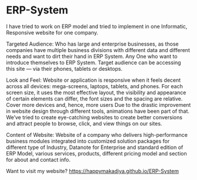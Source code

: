# ERP-System
I have tried to work on ERP model and tried to implement in one Informatic, Responsive website for one company.


Targeted Audience:
Who has large and enterprise businesses, as those companies have multiple business divisions with different data and different needs and want to dirt their hand in ERP System. Any One who want to introduce themselves to ERP System.
Target audience can be accessing this site — via their phones, tablets or desktops.


Look and Feel:
Website or application is responsive when it feels decent across all devices: mega-screens, laptops, tablets, and phones. For each screen size, it uses the most effective layout, the visibility and appearance of certain elements can differ, the font sizes and the spacing are relative.
Cover more devices and, hence, more users
Due to the drastic improvement in website design through different tools, animations have been part of that. We’ve tried to create eye-catching websites to create better conversions and attract people to browse, click, and view things on our sites.


Content of Website:
Website of a company who delivers high-performance business modules integrated into customized solution packages for different type of Industry, Datanote for Enterprise and standard edition of ERP Model, various services, products, different pricing model and section for about and contact info.


Want to visit my website?
https://happymakadiya.github.io/ERP-System

